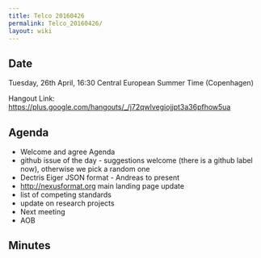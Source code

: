 ```yaml
---
title: Telco 20160426
permalink: Telco_20160426/
layout: wiki
---
```


Date
----

Tuesday, 26th April, 16:30 Central European Summer Time (Copenhagen)

Hangout Link:
<https://plus.google.com/hangouts/_/j72qwlvegiojjpt3a36pfhow5ua>

Agenda
------

-   Welcome and agree Agenda
-   github issue of the day - suggestions welcome (there is a github
    label now), otherwise we pick a random one
-   Dectris Eiger JSON format - Andreas to present
-   <http://nexusformat.org> main landing page update
-   list of competing standards
-   update on research projects
-   Next meeting
-   AOB

Minutes
-------
